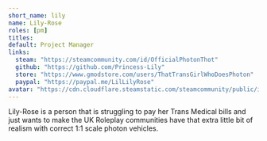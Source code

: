 ```yaml
---
short_name: lily
name: Lily-Rose
roles: [pm]
titles:
default: Project Manager
links:
  steam: "https://steamcommunity.com/id/OfficialPhotonThot"
  github: "https://github.com/Princess-Lily"
  store: "https://www.gmodstore.com/users/ThatTransGirlWhoDoesPhoton"
  paypal: "https://paypal.me/LilLilyRose"
avatar: "https://cdn.cloudflare.steamstatic.com/steamcommunity/public/images/avatars/06/06eb5999dbbf3ba12f0c87564cafb4c22f97749e_full.jpg"
---
```

Lily-Rose is a person that is struggling to pay her Trans Medical bills and just wants to make the UK Roleplay communities have that extra little bit of realism with correct 1:1 scale photon vehicles.

